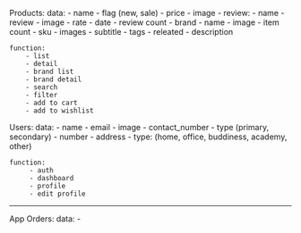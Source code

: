 Products:
    data:
        - name
        - flag (new, sale)
        - price
        - image
        - review:
            - name
            - review
            - image
            - rate
            - date
        - review count
        - brand
            - name
            - image
            - item count
        - sku
        - images
        - subtitle
        - tags
        - releated
        - description
    


    function:
        - list
        - detail
        - brand list
        - brand detail
        - search
        - filter
        - add to cart
        - add to wishlist



Users:
    data:
        - name
        - email
        - image
        - contact_number
            - type (primary, secondary)
            - number
        - address
            - type: (home, office, buddiness, academy, other)
    

    function:
         - auth
         - dashboard
         - profile
         - edit profile
---------------------------------------------------------


App Orders:
    data:
        - 